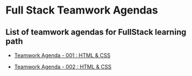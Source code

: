 # Full Stack Teamwork Agendas


## List of teamwork agendas for FullStack learning path

- [Teamwork Agenda - 001 : HTML & CSS](./pro-tw-001/tw-001-team-lead.md)

- [Teamwork Agenda - 002 : HTML & CSS](./pro-tw-002/tw-002-team-lead.md)
